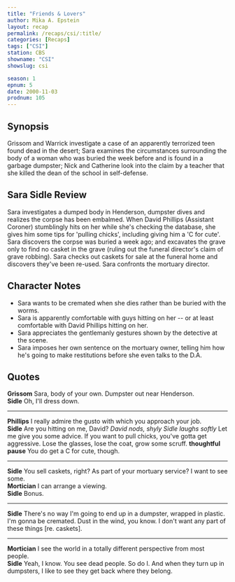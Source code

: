 ```yaml
---
title: "Friends & Lovers"
author: Mika A. Epstein
layout: recap
permalink: /recaps/csi/:title/
categories: [Recaps]
tags: ["CSI"]
station: CBS
showname: "CSI"
showslug: csi

season: 1
epnum: 5
date: 2000-11-03
prodnum: 105  
---
```


## Synopsis

Grissom and Warrick investigate a case of an apparently terrorized teen found dead in the desert; Sara examines the circumstances surrounding the body of a woman who was buried the week before and is found in a garbage dumpster; Nick and Catherine look into the claim by a teacher that she killed the dean of the school in self-defense.

## Sara Sidle Review

Sara investigates a dumped body in Henderson, dumpster dives and realizes the corpse has been embalmed. When David Phillips (Assistant Coroner) stumblingly hits on her while she's checking the database, she gives him some tips for 'pulling chicks', including giving him a 'C for cute'. Sara discovers the corpse was buried a week ago; and excavates the grave only to find no casket in the grave (ruling out the funeral director's claim of grave robbing). Sara checks out caskets for sale at the funeral home and discovers they've been re-used. Sara confronts the mortuary director.

## Character Notes

* Sara wants to be cremated when she dies rather than be buried with the worms.  
* Sara is apparently comfortable with guys hitting on her -- or at least comfortable with David Phillips hitting on her.  
* Sara appreciates the gentlemanly gestures shown by the detective at the scene.  
* Sara imposes her own sentence on the mortuary owner, telling him how he's going to make restitutions before she even talks to the D.A.

## Quotes

**Grissom** Sara, body of your own. Dumpster out near Henderson.  
**Sidle** Oh, I'll dress down.  

- - -

**Phillips** I really admire the gusto with which you approach your job.  
**Sidle** Are you hitting on me, David? __David nods, shyly_ _Sidle laughs softly__ Let me give you some advice. If you want to pull chicks, you've gotta get aggressive. Lose the glasses, lose the coat, grow some scruff. __thoughtful pause__ You do get a C for cute, though.  

- - -

**Sidle** You sell caskets, right? As part of your mortuary service? I want to see some.  
**Mortician** I can arrange a viewing.  
**Sidle** Bonus.  

- - -

**Sidle** There's no way I'm going to end up in a dumpster, wrapped in plastic. I'm gonna be cremated. Dust in the wind, you know. I don't want any part of these things [re. caskets].
  

- - -

**Mortician** I see the world in a totally different perspective from most people.  
**Sidle** Yeah, I know. You see dead people. So do I. And when they turn up in dumpsters, I like to see they get back where they belong.

